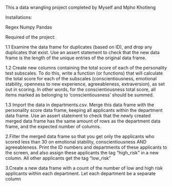 <p>This a data wrangling project completed by Myself and Mpho Khotleng</p>

<p>Installations:<p>
Regex
Numpy
Pandas

Required of the project:

<p>1.1 Examine the data frame for duplicates (based on ID), and drop any duplicates that exist. Use an assert statement to check that the new data frame is the length of the unique entries of the original data frame.</p>

<p>1.2 Create new columns containing the total score of each of the personality test subscales. To do this, write a function (or functions) that will calculate the total score for each of the subscales (conscientiousness, emotional stability, openness to new experience, agreeableness, extraversion), as set out in scoring. In other words, for the conscientiousness total score, all items marked as belonging to ‘conscientiousness’ should be summed.</p>
<p>1.3 Import the data in departments.csv. Merge this data frame with the personality score data frame, keeping all applicants within the department data frame. Use an assert statement to check that the newly created merged data frame has the same amount of rows as the department data frame, and the expected number of columns.</p>
<p>2.Filter the merged data frame so that you get only the applicants who scored less than 30 on emotional stability, conscientiousness AND agreeableness. Print the ID numbers and departments of these applicants to the screen, and also assign these applicants the tag “high_risk” in a new column. All other applicants get the tag “low_risk”</p>
<p>3.Create a new data frame with a count of the number of low and high risk applicants within each department. Let each department be a separate column<p>
 

